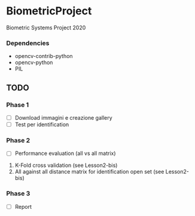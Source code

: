 # BiometricProject
Biometric Systems Project 2020


### Dependencies ###
- opencv-contrib-python       
- opencv-python
- PIL 

## TODO ##
### Phase 1 ###
- [ ] Download immagini e creazione gallery
- [ ] Test per identification
### Phase 2 ### 
- [ ] Performance evaluation (all vs all matrix)
1) K-Fold cross validation (see Lesson2-bis)
2) All against all distance matrix for identification open set (see Lesson2-bis)
### Phase 3 ### 
- [ ] Report